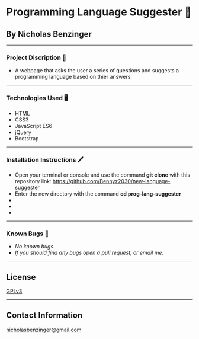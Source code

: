 # Programming Language Suggester 👾

## By Nicholas Benzinger
_____________________________

### Project Discription 📖
  * A webpage that asks the user a series of questions and suggests a programming language based on thier answers.
  _____________________________

### Technologies Used 🖥️

* HTML
* CSS3
* JavaScript ES6
* jQuery
* Bootstrap
_______________________________

### Installation Instructions 🖊️

* Open your terminal or console and use the command __git clone__ with this repository link: https://github.com/Bennyz2030/new-language-suggester
* Enter the new directory with the command __cd prog-lang-suggester__
* 
* 
* 
________________________________

### Known Bugs 🐛

* _No known bugs._
* _If you should find any bugs open a pull request, or email me._
__________________________________

## License

[GPLv3](https://www.gnu.org/licenses/gpl-3.0.en.html)
__________________________________

## Contact Information
nicholasbenzinger@gmail.com